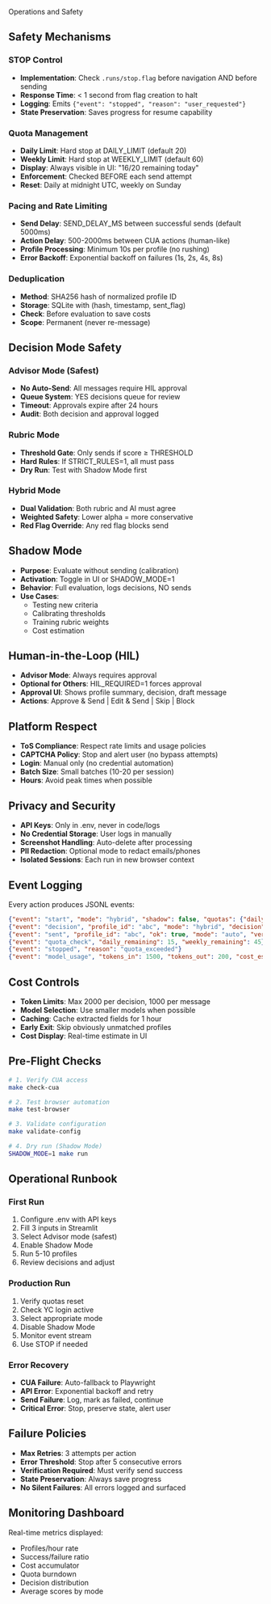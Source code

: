 Operations and Safety

## Safety Mechanisms

### STOP Control
- **Implementation**: Check `.runs/stop.flag` before navigation AND before sending
- **Response Time**: < 1 second from flag creation to halt
- **Logging**: Emits `{"event": "stopped", "reason": "user_requested"}`
- **State Preservation**: Saves progress for resume capability

### Quota Management
- **Daily Limit**: Hard stop at DAILY_LIMIT (default 20)
- **Weekly Limit**: Hard stop at WEEKLY_LIMIT (default 60)
- **Display**: Always visible in UI: "16/20 remaining today"
- **Enforcement**: Checked BEFORE each send attempt
- **Reset**: Daily at midnight UTC, weekly on Sunday

### Pacing and Rate Limiting
- **Send Delay**: SEND_DELAY_MS between successful sends (default 5000ms)
- **Action Delay**: 500-2000ms between CUA actions (human-like)
- **Profile Processing**: Minimum 10s per profile (no rushing)
- **Error Backoff**: Exponential backoff on failures (1s, 2s, 4s, 8s)

### Deduplication
- **Method**: SHA256 hash of normalized profile ID
- **Storage**: SQLite with (hash, timestamp, sent_flag)
- **Check**: Before evaluation to save costs
- **Scope**: Permanent (never re-message)

## Decision Mode Safety

### Advisor Mode (Safest)
- **No Auto-Send**: All messages require HIL approval
- **Queue System**: YES decisions queue for review
- **Timeout**: Approvals expire after 24 hours
- **Audit**: Both decision and approval logged

### Rubric Mode
- **Threshold Gate**: Only sends if score ≥ THRESHOLD
- **Hard Rules**: If STRICT_RULES=1, all must pass
- **Dry Run**: Test with Shadow Mode first

### Hybrid Mode
- **Dual Validation**: Both rubric and AI must agree
- **Weighted Safety**: Lower alpha = more conservative
- **Red Flag Override**: Any red flag blocks send

## Shadow Mode
- **Purpose**: Evaluate without sending (calibration)
- **Activation**: Toggle in UI or SHADOW_MODE=1
- **Behavior**: Full evaluation, logs decisions, NO sends
- **Use Cases**:
  - Testing new criteria
  - Calibrating thresholds
  - Training rubric weights
  - Cost estimation

## Human-in-the-Loop (HIL)
- **Advisor Mode**: Always requires approval
- **Optional for Others**: HIL_REQUIRED=1 forces approval
- **Approval UI**: Shows profile summary, decision, draft message
- **Actions**: Approve & Send | Edit & Send | Skip | Block

## Platform Respect
- **ToS Compliance**: Respect rate limits and usage policies
- **CAPTCHA Policy**: Stop and alert user (no bypass attempts)
- **Login**: Manual only (no credential automation)
- **Batch Size**: Small batches (10-20 per session)
- **Hours**: Avoid peak times when possible

## Privacy and Security
- **API Keys**: Only in .env, never in code/logs
- **No Credential Storage**: User logs in manually
- **Screenshot Handling**: Auto-delete after processing
- **PII Redaction**: Optional mode to redact emails/phones
- **Isolated Sessions**: Each run in new browser context

## Event Logging
Every action produces JSONL events:

```json
{"event": "start", "mode": "hybrid", "shadow": false, "quotas": {"daily": 20, "weekly": 60}}
{"event": "decision", "profile_id": "abc", "mode": "hybrid", "decision": "YES", "scores": {...}}
{"event": "sent", "profile_id": "abc", "ok": true, "mode": "auto", "verified": true}
{"event": "quota_check", "daily_remaining": 15, "weekly_remaining": 45}
{"event": "stopped", "reason": "quota_exceeded"}
{"event": "model_usage", "tokens_in": 1500, "tokens_out": 200, "cost_est": 0.0051}
```

## Cost Controls
- **Token Limits**: Max 2000 per decision, 1000 per message
- **Model Selection**: Use smaller models when possible
- **Caching**: Cache extracted fields for 1 hour
- **Early Exit**: Skip obviously unmatched profiles
- **Cost Display**: Real-time estimate in UI

## Pre-Flight Checks
```bash
# 1. Verify CUA access
make check-cua

# 2. Test browser automation
make test-browser

# 3. Validate configuration
make validate-config

# 4. Dry run (Shadow Mode)
SHADOW_MODE=1 make run
```

## Operational Runbook

### First Run
1. Configure .env with API keys
2. Fill 3 inputs in Streamlit
3. Select Advisor mode (safest)
4. Enable Shadow Mode
5. Run 5-10 profiles
6. Review decisions and adjust

### Production Run
1. Verify quotas reset
2. Check YC login active
3. Select appropriate mode
4. Disable Shadow Mode
5. Monitor event stream
6. Use STOP if needed

### Error Recovery
- **CUA Failure**: Auto-fallback to Playwright
- **API Error**: Exponential backoff and retry
- **Send Failure**: Log, mark as failed, continue
- **Critical Error**: Stop, preserve state, alert user

## Failure Policies
- **Max Retries**: 3 attempts per action
- **Error Threshold**: Stop after 5 consecutive errors
- **Verification Required**: Must verify send success
- **State Preservation**: Always save progress
- **No Silent Failures**: All errors logged and surfaced

## Monitoring Dashboard
Real-time metrics displayed:
- Profiles/hour rate
- Success/failure ratio
- Cost accumulator
- Quota burndown
- Decision distribution
- Average scores by mode